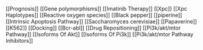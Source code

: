 [[Prognosis]]
[[Gene polymorphisms]]
[[Imatinib Therapy]]
[[Xpc]]
[[Xpc Haplotypes]]
[[Reactive oxygen species]]
[[Black pepper]]
[[piperine]]
[[Intrinsic Apoptosis Pathway]]
[[Saccharomyces cerevisiae]]
[[Papaverine]]
[[K562]]
[[Docking]]
[[Bcr-abl]]
[[Drug Repositioning]]
[[Pi3k/akt/mtor Pathway]]
[[Isoforms Of Akt]]
[[Isoforms Of Pi3k]]
[[Pi3k/akt/mtor Pathway Inhibitors]]
